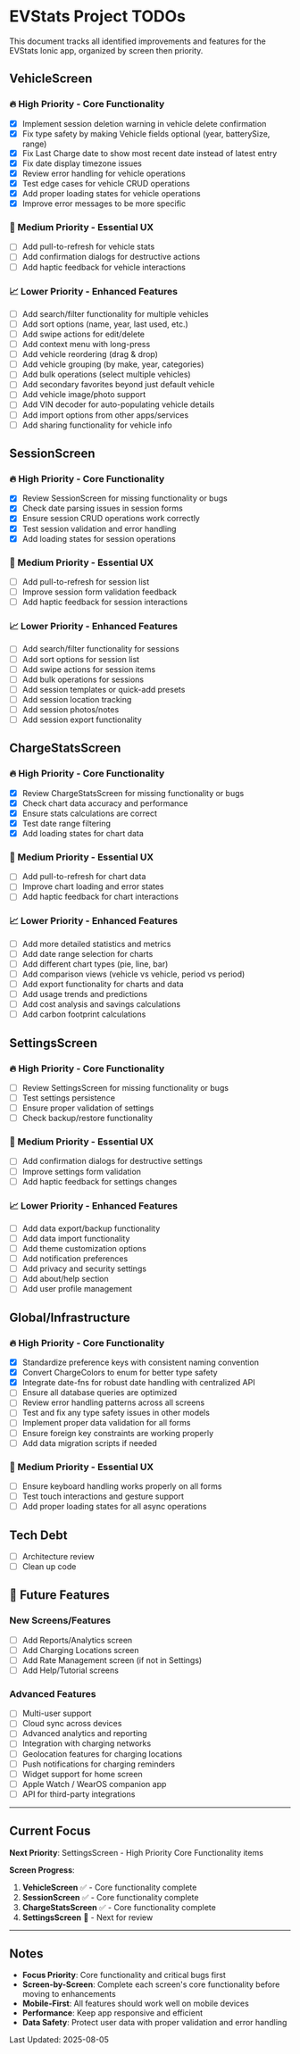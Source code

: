 # EVStats Project TODOs

This document tracks all identified improvements and features for the EVStats Ionic app, organized by screen then priority.

## VehicleScreen

### 🔥 High Priority - Core Functionality

- [x] Implement session deletion warning in vehicle delete confirmation
- [x] Fix type safety by making Vehicle fields optional (year, batterySize, range)
- [x] Fix Last Charge date to show most recent date instead of latest entry
- [x] Fix date display timezone issues
- [x] Review error handling for vehicle operations
- [x] Test edge cases for vehicle CRUD operations
- [x] Add proper loading states for vehicle operations
- [x] Improve error messages to be more specific

### 🎯 Medium Priority - Essential UX

- [ ] Add pull-to-refresh for vehicle stats
- [ ] Add confirmation dialogs for destructive actions
- [ ] Add haptic feedback for vehicle interactions

### 📈 Lower Priority - Enhanced Features

- [ ] Add search/filter functionality for multiple vehicles
- [ ] Add sort options (name, year, last used, etc.)
- [ ] Add swipe actions for edit/delete
- [ ] Add context menu with long-press
- [ ] Add vehicle reordering (drag & drop)
- [ ] Add vehicle grouping (by make, year, categories)
- [ ] Add bulk operations (select multiple vehicles)
- [ ] Add secondary favorites beyond just default vehicle
- [ ] Add vehicle image/photo support
- [ ] Add VIN decoder for auto-populating vehicle details
- [ ] Add import options from other apps/services
- [ ] Add sharing functionality for vehicle info

## SessionScreen

### 🔥 High Priority - Core Functionality

- [x] Review SessionScreen for missing functionality or bugs
- [x] Check date parsing issues in session forms
- [x] Ensure session CRUD operations work correctly
- [x] Test session validation and error handling
- [x] Add loading states for session operations

### 🎯 Medium Priority - Essential UX

- [ ] Add pull-to-refresh for session list
- [ ] Improve session form validation feedback
- [ ] Add haptic feedback for session interactions

### 📈 Lower Priority - Enhanced Features

- [ ] Add search/filter functionality for sessions
- [ ] Add sort options for session list
- [ ] Add swipe actions for session items
- [ ] Add bulk operations for sessions
- [ ] Add session templates or quick-add presets
- [ ] Add session location tracking
- [ ] Add session photos/notes
- [ ] Add session export functionality

## ChargeStatsScreen

### 🔥 High Priority - Core Functionality

- [x] Review ChargeStatsScreen for missing functionality or bugs
- [x] Check chart data accuracy and performance
- [x] Ensure stats calculations are correct
- [x] Test date range filtering
- [x] Add loading states for chart data

### 🎯 Medium Priority - Essential UX

- [ ] Add pull-to-refresh for chart data
- [ ] Improve chart loading and error states
- [ ] Add haptic feedback for chart interactions

### 📈 Lower Priority - Enhanced Features

- [ ] Add more detailed statistics and metrics
- [ ] Add date range selection for charts
- [ ] Add different chart types (pie, line, bar)
- [ ] Add comparison views (vehicle vs vehicle, period vs period)
- [ ] Add export functionality for charts and data
- [ ] Add usage trends and predictions
- [ ] Add cost analysis and savings calculations
- [ ] Add carbon footprint calculations

## SettingsScreen

### 🔥 High Priority - Core Functionality

- [ ] Review SettingsScreen for missing functionality or bugs
- [ ] Test settings persistence
- [ ] Ensure proper validation of settings
- [ ] Check backup/restore functionality

### 🎯 Medium Priority - Essential UX

- [ ] Add confirmation dialogs for destructive settings
- [ ] Improve settings form validation
- [ ] Add haptic feedback for settings changes

### 📈 Lower Priority - Enhanced Features

- [ ] Add data export/backup functionality
- [ ] Add data import functionality
- [ ] Add theme customization options
- [ ] Add notification preferences
- [ ] Add privacy and security settings
- [ ] Add about/help section
- [ ] Add user profile management

## Global/Infrastructure

### 🔥 High Priority - Core Functionality

- [x] Standardize preference keys with consistent naming convention
- [x] Convert ChargeColors to enum for better type safety
- [x] Integrate date-fns for robust date handling with centralized API
- [ ] Ensure all database queries are optimized
- [ ] Review error handling patterns across all screens
- [ ] Test and fix any type safety issues in other models
- [ ] Implement proper data validation for all forms
- [ ] Ensure foreign key constraints are working properly
- [ ] Add data migration scripts if needed

### 🎯 Medium Priority - Essential UX

- [ ] Ensure keyboard handling works properly on all forms
- [ ] Test touch interactions and gesture support
- [ ] Add proper loading states for all async operations

## Tech Debt

- [ ] Architecture review
- [ ] Clean up code

## 🚀 Future Features

### New Screens/Features

- [ ] Add Reports/Analytics screen
- [ ] Add Charging Locations screen
- [ ] Add Rate Management screen (if not in Settings)
- [ ] Add Help/Tutorial screens

### Advanced Features

- [ ] Multi-user support
- [ ] Cloud sync across devices
- [ ] Advanced analytics and reporting
- [ ] Integration with charging networks
- [ ] Geolocation features for charging locations
- [ ] Push notifications for charging reminders
- [ ] Widget support for home screen
- [ ] Apple Watch / WearOS companion app
- [ ] API for third-party integrations

---

## Current Focus

**Next Priority**: SettingsScreen - High Priority Core Functionality items

**Screen Progress**:

1. **VehicleScreen** ✅ - Core functionality complete
2. **SessionScreen** ✅ - Core functionality complete
3. **ChargeStatsScreen** ✅ - Core functionality complete
4. **SettingsScreen** 🔄 - Next for review

---

## Notes

- **Focus Priority**: Core functionality and critical bugs first
- **Screen-by-Screen**: Complete each screen's core functionality before moving to enhancements
- **Mobile-First**: All features should work well on mobile devices
- **Performance**: Keep app responsive and efficient
- **Data Safety**: Protect user data with proper validation and error handling

Last Updated: 2025-08-05
